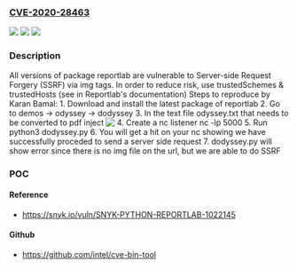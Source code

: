 ### [CVE-2020-28463](https://cve.mitre.org/cgi-bin/cvename.cgi?name=CVE-2020-28463)
![](https://img.shields.io/static/v1?label=Product&message=reportlab&color=blue)
![](https://img.shields.io/static/v1?label=Version&message=%3E%3D%200%20&color=brighgreen)
![](https://img.shields.io/static/v1?label=Vulnerability&message=Server-side%20Request%20Forgery%20(SSRF)&color=brighgreen)

### Description

All versions of package reportlab are vulnerable to Server-side Request Forgery (SSRF) via img tags. In order to reduce risk, use trustedSchemes & trustedHosts (see in Reportlab's documentation) Steps to reproduce by Karan Bamal: 1. Download and install the latest package of reportlab 2. Go to demos -> odyssey -> dodyssey 3. In the text file odyssey.txt that needs to be converted to pdf inject <img src="http://127.0.0.1:5000" valign="top"/> 4. Create a nc listener nc -lp 5000 5. Run python3 dodyssey.py 6. You will get a hit on your nc showing we have successfully proceded to send a server side request 7. dodyssey.py will show error since there is no img file on the url, but we are able to do SSRF

### POC

#### Reference
- https://snyk.io/vuln/SNYK-PYTHON-REPORTLAB-1022145

#### Github
- https://github.com/intel/cve-bin-tool

